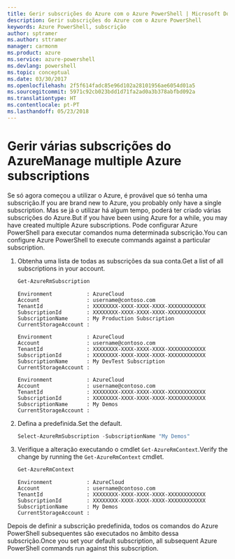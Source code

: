 ```yaml
---
title: Gerir subscrições do Azure com o Azure PowerShell | Microsoft Docs
description: Gerir subscrições do Azure com o Azure PowerShell
keywords: Azure PowerShell, subscrição
author: sptramer
ms.author: sttramer
manager: carmonm
ms.product: azure
ms.service: azure-powershell
ms.devlang: powershell
ms.topic: conceptual
ms.date: 03/30/2017
ms.openlocfilehash: 2f5f614fadc85e96d102a28101956ae6054d01a5
ms.sourcegitcommit: 5971c92cb023bdd1d71fa2ad0a3b378abfbd092a
ms.translationtype: HT
ms.contentlocale: pt-PT
ms.lasthandoff: 05/23/2018
---
```

# <a name="manage-multiple-azure-subscriptions"></a><span data-ttu-id="2403f-104">Gerir várias subscrições do Azure</span><span class="sxs-lookup"><span data-stu-id="2403f-104">Manage multiple Azure subscriptions</span></span>

<span data-ttu-id="2403f-105">Se só agora começou a utilizar o Azure, é provável que só tenha uma subscrição.</span><span class="sxs-lookup"><span data-stu-id="2403f-105">If you are brand new to Azure, you probably only have a single subscription.</span></span> <span data-ttu-id="2403f-106">Mas se já o utilizar há algum tempo, poderá ter criado várias subscrições do Azure.</span><span class="sxs-lookup"><span data-stu-id="2403f-106">But if you have been using Azure for a while, you may have created multiple Azure subscriptions.</span></span> <span data-ttu-id="2403f-107">Pode configurar Azure PowerShell para executar comandos numa determinada subscrição.</span><span class="sxs-lookup"><span data-stu-id="2403f-107">You can configure Azure PowerShell to execute commands against a particular subscription.</span></span>

1. <span data-ttu-id="2403f-108">Obtenha uma lista de todas as subscrições da sua conta.</span><span class="sxs-lookup"><span data-stu-id="2403f-108">Get a list of all subscriptions in your account.</span></span>

    ```powershell
    Get-AzureRmSubscription
    ```

    ```
    Environment           : AzureCloud
    Account               : username@contoso.com
    TenantId              : XXXXXXXX-XXXX-XXXX-XXXX-XXXXXXXXXXXX
    SubscriptionId        : XXXXXXXX-XXXX-XXXX-XXXX-XXXXXXXXXXXX
    SubscriptionName      : My Production Subscription
    CurrentStorageAccount :

    Environment           : AzureCloud
    Account               : username@contoso.com
    TenantId              : XXXXXXXX-XXXX-XXXX-XXXX-XXXXXXXXXXXX
    SubscriptionId        : XXXXXXXX-XXXX-XXXX-XXXX-XXXXXXXXXXXX
    SubscriptionName      : My DevTest Subscription
    CurrentStorageAccount :

    Environment           : AzureCloud
    Account               : username@contoso.com
    TenantId              : XXXXXXXX-XXXX-XXXX-XXXX-XXXXXXXXXXXX
    SubscriptionId        : XXXXXXXX-XXXX-XXXX-XXXX-XXXXXXXXXXXX
    SubscriptionName      : My Demos
    CurrentStorageAccount :
    ```

2. <span data-ttu-id="2403f-109">Defina a predefinida.</span><span class="sxs-lookup"><span data-stu-id="2403f-109">Set the default.</span></span>

    ```powershell
    Select-AzureRmSubscription -SubscriptionName "My Demos"
    ```

3. <span data-ttu-id="2403f-110">Verifique a alteração executando o cmdlet `Get-AzureRmContext`.</span><span class="sxs-lookup"><span data-stu-id="2403f-110">Verify the change by running the `Get-AzureRmContext` cmdlet.</span></span>

    ```powershell
    Get-AzureRmContext
    ```

    ```
    Environment           : AzureCloud
    Account               : username@contoso.com
    TenantId              : XXXXXXXX-XXXX-XXXX-XXXX-XXXXXXXXXXXX
    SubscriptionId        : XXXXXXXX-XXXX-XXXX-XXXX-XXXXXXXXXXXX
    SubscriptionName      : My Demos
    CurrentStorageAccount :
    ```

<span data-ttu-id="2403f-111">Depois de definir a subscrição predefinida, todos os comandos do Azure PowerShell subsequentes são executados no âmbito dessa subscrição.</span><span class="sxs-lookup"><span data-stu-id="2403f-111">Once you set your default subscription, all subsequent Azure PowerShell commands run against this subscription.</span></span>
